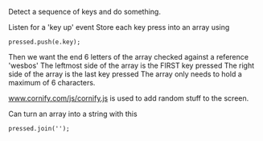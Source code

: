 Detect a sequence of keys and do something.

Listen for a 'key up' event
Store each key press into an array using
```
pressed.push(e.key);
```
Then we want the end 6 letters of the array checked against a reference 'wesbos'
The leftmost side of the array is the FIRST key pressed
The right side of the array is the last key pressed
The array only needs to hold a maximum of 6 characters.

www.cornify.com/js/cornify.js  is used to add random stuff to the screen.

Can turn an array into a string with this
```
pressed.join('');
```
